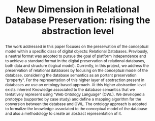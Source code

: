 ---
abstract: 'The work addressed in this paper focuses on the preservation of the conceptual
  model within a specific class of digital objects: Relational Databases. Previously,
  a neutral format was adopted to pursue the goal of platform independence and to
  achieve a standard format in the digital preservation of relational databases, both
  data and structure (logical model). Currently, in this project, we address the preservation
  of relational databases by focusing on the conceptual model of the database, considering
  the database semantics as an portant preservation "property". For the representation
  of this higher layer of abstraction present in databases we use an ontology based
  approach. At this higher abstraction level exists inherent Knowledge associated
  to the database semantics that we tentatively represent using "Web Ontology Language"
  (OWL). We developed a prototype (supported by case study) and define a mapping algorithm
  for the conversion between the database and OWL. The ontology approach is adopted
  to formalize the knowledge associated to the conceptual model of the database and
  also a methodology to create an abstract representation of it.'
creators:
- Freitas, Ricardo André Pereira
- Ramalho, José Carlos
date: null
document_url: https://services.phaidra.univie.ac.at/api/object/o:294230/download
grand_parent: iPRES
institutions: []
keywords:
- singapore
- digital preservation
- relational databases
- ontology
- conceptual models
- knowledge
- xml
- digital objects
landing_page_url: https://phaidra.univie.ac.at/o:294230
language: eng
layout: publication
license: CC BY-SA 3.0 AT
notes_url: null
parent: iPRES 2011
presentation_url: null
publication_type: paper
size: 1923260
source_name: iPRES
title: 'New Dimension in Relational Database Preservation: rising the abstraction
  level'
year: 2011
---
